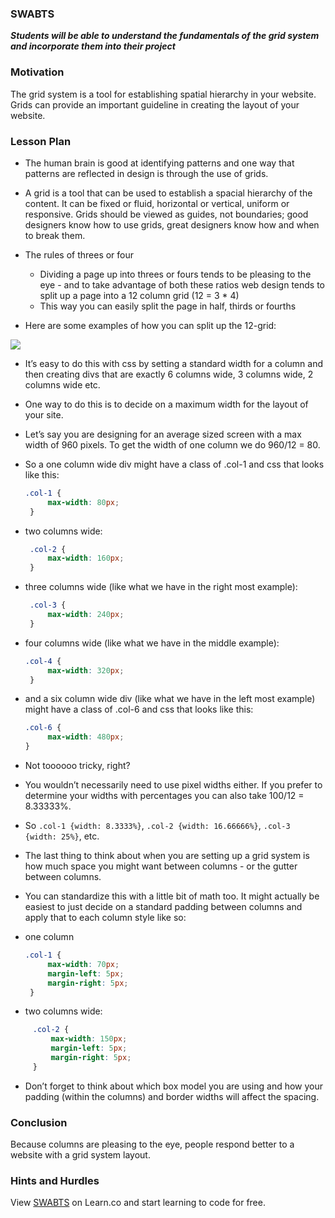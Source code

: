 ### SWABTS 
***Students will be able to understand the fundamentals of the grid system and incorporate them into their project***


### Motivation
The grid system is a tool for establishing spatial hierarchy in your website. Grids can provide an important guideline in creating the layout of your website.


### Lesson Plan 
+ The human brain is good at identifying patterns and one way that patterns are reflected in design is through the use of grids.
+ A grid is a tool that can be used to establish a spacial hierarchy of the content. It can be fixed or fluid, horizontal or vertical, uniform or responsive. Grids should be viewed as guides, not boundaries; good designers know how to use grids, great designers know how and when to break them.
+ The rules of threes or four 
	+ Dividing a page up into threes or fours tends to be pleasing to the eye - and to take advantage of both these ratios web design tends to split up a page into a 12 column grid (12 = 3 * 4)
	+ This way you can easily split the page in half, thirds or fourths

+ Here are some examples of how you can split up the 12-grid:

<img src="https://s3.amazonaws.com/after-school-assets/grid-system.png">

+ It’s easy to do this with css by setting a standard width for a column and then creating divs that are exactly 6 columns wide, 3 columns wide, 2 columns wide etc.
+ One way to do this is to decide on a maximum width for the layout of your site.
+ Let’s say you are designing for an average sized screen with a max width of 960 pixels. To get the width of one column we do 960/12 = 80.
+ So a one column wide div might have a class of .col-1 and css that looks like this:
	```css
	.col-1 {
		 max-width: 80px;
	 }
	```
+ two columns wide:
	```css
	 .col-2 {
		 max-width: 160px;
	 }
	```
+ three columns wide (like what we have in the right most example):
	```css
	 .col-3 {
		 max-width: 240px;
	 }
	```
+ four columns wide (like what we have in the middle example):
	```css
	.col-4 {
		 max-width: 320px;
	 }
	```
+ and a six column wide div (like what we have in the left most example) might have a class of .col-6 and css that looks like this:
	```css
	.col-6 {
		 max-width: 480px;
	}
	```

+ Not toooooo tricky, right? 
+ You wouldn’t necessarily need to use pixel widths either. If you prefer to determine your widths with percentages you can also take 100/12 = 8.33333%.
+ So `.col-1 {width: 8.3333%}`, `.col-2 {width: 16.66666%}`, `.col-3 {width: 25%}`, etc.
+ The last thing to think about when you are setting up a grid system is how much space you might want between columns - or the gutter between columns. 
+ You can standardize this with a little bit of math too. It might actually be easiest to just decide on a standard padding between columns and apply that to each column style like so:
+ one column
	```css
	.col-1 {
		 max-width: 70px;
		 margin-left: 5px;
		 margin-right: 5px;
	 }
	```
+ two columns wide:
```css
	 .col-2 {
		 max-width: 150px;
		 margin-left: 5px;
		 margin-right: 5px;
	 }
```

+ Don’t forget to think about which box model you are using and how your padding (within the columns) and border widths will affect the spacing.


### Conclusion
Because columns are pleasing to the eye, people respond better to a website with a grid system layout.

### Hints and Hurdles 

<p data-visibility='hidden'>View <a href='https://learn.co/lessons/hs-intro-web-design-teachers-guide-grid-system' title='SWABTS'>SWABTS</a> on Learn.co and start learning to code for free.</p>
